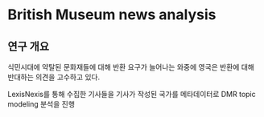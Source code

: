 # British Museum news analysis

## 연구 개요

식민시대에 약탈된 문화재들에 대해 반환 요구가 늘어나는 와중에 영국은 반환에 대해 반대하는 의견을 고수하고 있다.


LexisNexis를 통해 수집한 기사들을 기사가 작성된 국가를 메타데이터로 DMR topic modeling 분석을 진행



